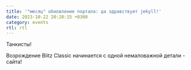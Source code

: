 ```yaml
---
title: '"месяц" обновление портала: да здравствует jekyll!'
date: 2023-10-22 20:28:15 +0300
category: events
rtl: rtl
---
```

<p style="display: none">Портал «Blitz Classic» переехал на движок jekyll и стал в сто раз лучше!</p>

Танкисты!

Возрождение Blitz Classic начинается с одной немаловажной детали - сайта!